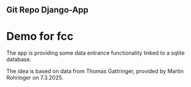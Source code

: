 ## Git Repo Django-App 
# Demo for fcc 

The app is providing some data entrance functionality linked to a sqlite database. 

The idea is based on data from Thomas Gattringer, provided by Martin Rohringer on 7.3.2025. 
